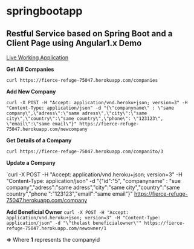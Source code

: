 # springbootapp
Restful Service based on Spring Boot and a Client Page using Angular1.x
Demo
---
[Live Working Application](https://fierce-refuge-75047.herokuapp.com/home)

__Get All Companies__ 

`curl https://fierce-refuge-75047.herokuapp.com/companies` 

__Add New Company__  

`curl -X POST -H "Accept: application/vnd.heroku+json; version=3" -H "Content-Type: application/json" -d "{\"companyname\" : \"same company\",\"adress\":\"same adress\",\"city\":\"same city\",\"country\":\"same country\",\"phone\": \"123123\", \"email\":\"same email\"}" https://fierce-refuge-75047.herokuapp.com/newcompany`

__Get Details of a Company__  

`curl https://fierce-refuge-75047.herokuapp.com/companito/3`

__Update a Company__  

`curl -X POST -H "Accept: application/vnd.heroku+json; version=3" -H "Content-Type: application/json" -d "{\"id\":\"5\", \"companyname\" : \"sue company\",\"adress\":\"same adress\",\"city\":\"same city\",\"country\":\"same country\",\"phone \":\"123123\",\"email\":\"same email\"}" https://fierce-refuge-75047.herokuapp.com/company

__Add Beneficial Owner__
`curl -X POST -H "Accept: application/vnd.heroku+json; version=3" -H "Content-Type: application/json" -d "\"thelast beneficialowner\"" https://fierce-refuge-75047.herokuapp.com/newowner/1`

__=>__ Where __1__ represents the companyid


